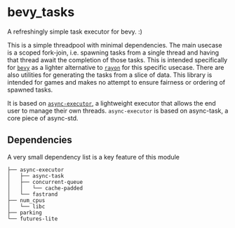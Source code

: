 # bevy_tasks

A refreshingly simple task executor for bevy. :)

This is a simple threadpool with minimal dependencies. The main usecase is a scoped fork-join, i.e. spawning tasks from
a single thread and having that thread await the completion of those tasks. This is intended specifically for
[`bevy`][bevy] as a lighter alternative to [`rayon`][rayon] for this specific usecase. There are also utilities for
generating the tasks from a slice of data. This library is intended for games and makes no attempt to ensure fairness
or ordering of spawned tasks.

It is based on [`async-executor`][async-executor], a lightweight executor that allows the end user to manage their own threads.
`async-executor` is based on async-task, a core piece of async-std.

[bevy]: https://bevyengine.org
[rayon]: https://github.com/rayon-rs/rayon
[async-executor]: https://github.com/stjepang/async-executor

## Dependencies

A very small dependency list is a key feature of this module

```text
├── async-executor
│   ├── async-task
│   ├── concurrent-queue
│   │   └── cache-padded
│   └── fastrand
├── num_cpus
│   └── libc
├── parking
└── futures-lite
```
